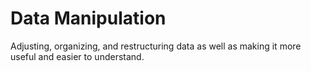 # Data Manipulation

Adjusting, organizing, and restructuring data as well as making it more useful and easier to understand. 
